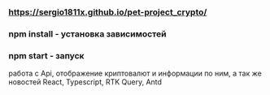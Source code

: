 ###  https://sergio1811x.github.io/pet-project_crypto/

### npm install - установка зависимостей

### npm start - запуск

работа с Api, отображение криптовалют и информации по ним, а так же новостей
React, Typescript, RTK Query, Antd
